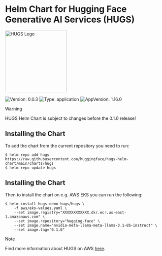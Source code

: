 # Helm Chart for Hugging Face Generative AI Services (HUGS)

<img src="https://huggingface.co/datasets/huggingface/documentation-images/resolve/main/hugs/hugs-purple-no-bg.png" width="200" alt="HUGS Logo">

![Version: 0.0.3](https://img.shields.io/badge/Version-0.0.3-informational?style=flat-square)
![Type: application](https://img.shields.io/badge/Type-application-informational?style=flat-square)
![AppVersion: 1.16.0](https://img.shields.io/badge/AppVersion-1.16.0-informational?style=flat-square)

> [!WARNING]
> HUGS Helm Chart is subject to changes before the 0.1.0 release!

## Installing the Chart

To add the chart from the current repository you need to run:

```console
$ helm repo add hugs https://raw.githubusercontent.com/huggingface/hugs-helm-chart/main/charts/hugs
$ helm repo update hugs
```

## Installing the Chart

Then to install the chart on e.g. AWS EKS you can run the following:

```console
$ helm install hugs-demo hugs/hugs \
    -f aws/eks-values.yaml \
    --set image.registry="XXXXXXXXXXXX.dkr.ecr.us-east-1.amazonaws.com" \
    --set image.repository="hugging-face" \
    --set image.name="nvidia-meta-llama-meta-llama-3.1-8b-instruct" \
    --set image.tag="0.1.0"
```

> [!NOTE]
> Find more information about HUGS on AWS [here](./aws/).
